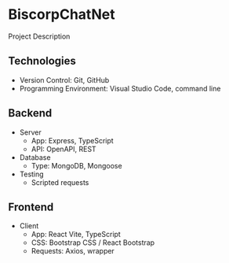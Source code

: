# BiscorpChatNet
Project Description

## Technologies
- Version Control: Git, GitHub
- Programming Environment: Visual Studio Code, command line

## Backend
- Server
  + App: Express, TypeScript
  + API: OpenAPI, REST
- Database
  + Type: MongoDB, Mongoose
- Testing
  + Scripted requests

## Frontend
- Client
  + App: React Vite, TypeScript
  + CSS: Bootstrap CSS / React Bootstrap
  + Requests: Axios, wrapper
